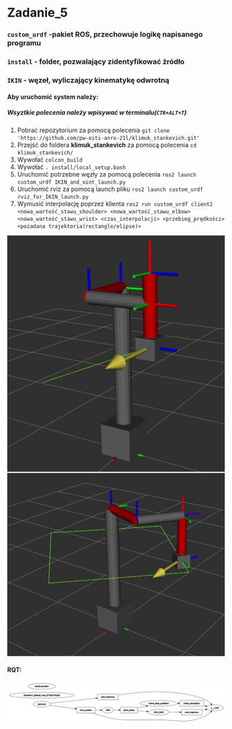 # Zadanie_5

### `custom_urdf` -pakiet ROS, przechowuje logikę napisanego programu
### `install` - folder, pozwalający zidentyfikować źródło
### `IKIN` - węzeł, wyliczający kinematykę odwrotną
#### Aby uruchomić system należy:
##### Wsyztkie polecenia należy wpisywać w terminalu(`CTR+ALT+T`)
1. Pobrać repozytorium za pomocą polecenia `git clone 'https://github.com/pw-eiti-anro-21l/klimuk_stankevich.git'`
2. Przejść do foldera **klimuk_stankevich** za pomocą polecenia `cd klimuk_stankevich/`
3. Wywołać `colcon_build`
4. Wywołać `. install/local_setup.bash`
5. Uruchomić potrzebne węzły za pomocą polecenia `ros2 launch custom_urdf IKIN_and_oint_launch.py`
6. Uruchomić rviz za pomocą launch pliku `ros2 launch custom_urdf rviz_for_IKIN_launch.py`
7. Wymusić interpolację poprzez klienta `ros2 run custom_urdf client2 <nowa_wartość_stawu_shoulder> <nowa_wartość_stawu_elbow> <nowa_wartość_stawu_wrist> <czas_interpolacji> <przebieg_prędkości> <pożadana trajektoria(rectangle/elipse)>`

![](./images/zad5/1.png)
![](./images/zad5/2.png)

#### RQT:

![](./images/zad5/rqt.png)
